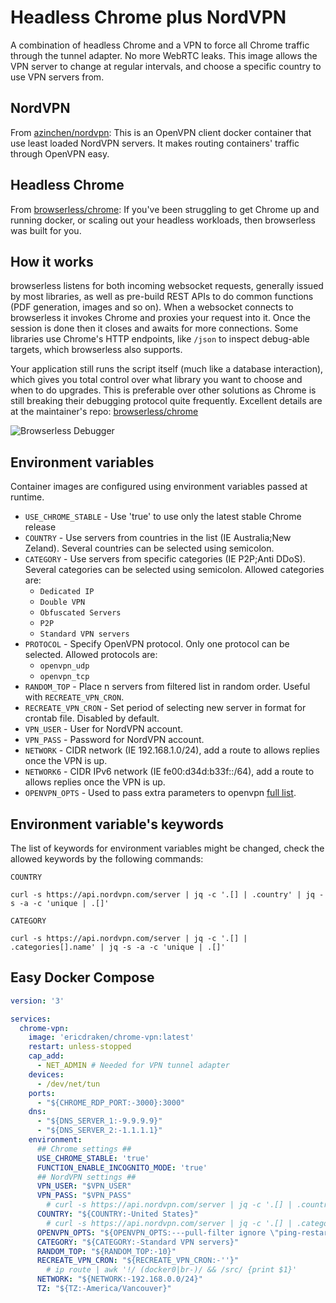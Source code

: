 # Headless Chrome plus NordVPN 

A combination of headless Chrome and a VPN to force all Chrome traffic through the tunnel adapter. No more WebRTC leaks.
This image allows the VPN server to change at regular intervals, and choose a specific country to use VPN servers from.

## NordVPN

From [azinchen/nordvpn](https://github.com/azinchen/nordvpn): This is an OpenVPN client docker container that use least loaded NordVPN servers. It makes routing containers' traffic through OpenVPN easy.

## Headless Chrome

From [browserless/chrome](https://github.com/browserless/chrome): If you've been struggling to get Chrome up and running docker, or scaling out your headless workloads, then browserless was built for you.

## How it works

browserless listens for both incoming websocket requests, generally issued by most libraries, as well as pre-build REST APIs to do common functions (PDF generation, images and so on). When a websocket connects to browserless it invokes Chrome and proxies your request into it. Once the session is done then it closes and awaits for more connections. Some libraries use Chrome's HTTP endpoints, like `/json` to inspect debug-able targets, which browserless also supports.

Your application still runs the script itself (much like a database interaction), which gives you total control over what library you want to choose and when to do upgrades. This is preferable over other solutions as Chrome is still breaking their debugging protocol quite frequently.
Excellent details are at the maintainer's repo: [browserless/chrome](https://github.com/browserless/chrome)

![Browserless Debugger](https://raw.githubusercontent.com/ericdraken/chrome-vpn/master/demo.gif)

## Environment variables

Container images are configured using environment variables passed at runtime.

 * `USE_CHROME_STABLE` - Use 'true' to use only the latest stable Chrome release
 * `COUNTRY`           - Use servers from countries in the list (IE Australia;New Zeland). Several countries can be selected using semicolon.
 * `CATEGORY`          - Use servers from specific categories (IE P2P;Anti DDoS). Several categories can be selected using semicolon. Allowed categories are:
   * `Dedicated IP`
   * `Double VPN`
   * `Obfuscated Servers`
   * `P2P`
   * `Standard VPN servers`
 * `PROTOCOL`          - Specify OpenVPN protocol. Only one protocol can be selected. Allowed protocols are:
   * `openvpn_udp`
   * `openvpn_tcp`
 * `RANDOM_TOP`        - Place n servers from filtered list in random order. Useful with `RECREATE_VPN_CRON`.
 * `RECREATE_VPN_CRON` - Set period of selecting new server in format for crontab file. Disabled by default.
 * `VPN_USER`          - User for NordVPN account.
 * `VPN_PASS`          - Password for NordVPN account.
 * `NETWORK`           - CIDR network (IE 192.168.1.0/24), add a route to allows replies once the VPN is up.
 * `NETWORK6`          - CIDR IPv6 network (IE fe00:d34d:b33f::/64), add a route to allows replies once the VPN is up.
 * `OPENVPN_OPTS`      - Used to pass extra parameters to openvpn [full list](https://openvpn.net/community-resources/reference-manual-for-openvpn-2-4/).

## Environment variable's keywords

The list of keywords for environment variables might be changed, check the allowed keywords by the following commands:

`COUNTRY`
```
curl -s https://api.nordvpn.com/server | jq -c '.[] | .country' | jq -s -a -c 'unique | .[]'
```

`CATEGORY`
```
curl -s https://api.nordvpn.com/server | jq -c '.[] | .categories[].name' | jq -s -a -c 'unique | .[]'
```

## Easy Docker Compose

```yaml
version: '3'

services:
  chrome-vpn:
    image: 'ericdraken/chrome-vpn:latest'
    restart: unless-stopped
    cap_add:
      - NET_ADMIN # Needed for VPN tunnel adapter
    devices:
      - /dev/net/tun
    ports:
      - "${CHROME_RDP_PORT:-3000}:3000"
    dns:
      - "${DNS_SERVER_1:-9.9.9.9}"
      - "${DNS_SERVER_2:-1.1.1.1}"
    environment:
      ## Chrome settings ##
      USE_CHROME_STABLE: 'true'
      FUNCTION_ENABLE_INCOGNITO_MODE: 'true'
      ## NordVPN settings ##
      VPN_USER: "$VPN_USER"
      VPN_PASS: "$VPN_PASS"
        # curl -s https://api.nordvpn.com/server | jq -c '.[] | .country' | jq -s -a -c 'unique | .[]'
      COUNTRY: "${COUNTRY:-United States}"
        # curl -s https://api.nordvpn.com/server | jq -c '.[] | .categories[].name' | jq -s -a -c 'unique | .[]'
      OPENVPN_OPTS: "${OPENVPN_OPTS:---pull-filter ignore \"ping-restart\" --ping-exit 180}"
      CATEGORY: "${CATEGORY:-Standard VPN servers}"
      RANDOM_TOP: "${RANDOM_TOP:-10}"
      RECREATE_VPN_CRON: "${RECREATE_VPN_CRON:-''}"
        # ip route | awk '!/ (docker0|br-)/ && /src/ {print $1}'
      NETWORK: "${NETWORK:-192.168.0.0/24}"
      TZ: "${TZ:-America/Vancouver}"
```
